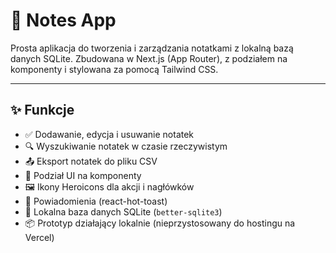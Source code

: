 # 📝 Notes App

Prosta aplikacja do tworzenia i zarządzania notatkami z lokalną bazą danych SQLite. Zbudowana w Next.js (App Router), z podziałem na komponenty i stylowana za pomocą Tailwind CSS.

---

## ✨ Funkcje

- ✅ Dodawanie, edycja i usuwanie notatek
- 🔍 Wyszukiwanie notatek w czasie rzeczywistym
- 📤 Eksport notatek do pliku CSV
- 🧱 Podział UI na komponenty
- 🖼 Ikony Heroicons dla akcji i nagłówków
- 🔔 Powiadomienia (react-hot-toast)
- 💽 Lokalna baza danych SQLite (`better-sqlite3`)
- 📦 Prototyp działający lokalnie (nieprzystosowany do hostingu na Vercel)



